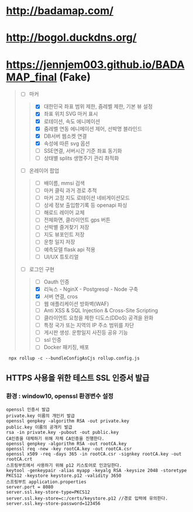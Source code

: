 # http://badamap.com/
# http://bogol.duckdns.org/ 
# https://jennjem003.github.io/BADAMAP_final (Fake)
> - [ ] 마커
>> - [x] 대한민국 좌표 범위 제한, 줌레벨 제한, 기본 뷰 설정
>> - [x] 좌표 위치 SVG 마커 표시
>> - [x] 로테이션, 속도 에니메이션
>> - [x] 줌레벨 연동 에니메이션 제어, 선박명 블라인드
>> - [x] DB서버 웹소켓 연결
>> - [x] 속성에 따른 svg 옵션
>> - [ ] SSE연결, 서버시간 기준 좌표 동기화
>> - [ ] 상태별 splits 생명주기 관리 촤적화
> - [ ] 온레이어 팝업
>> - [ ] 배이름, mmsi 검색
>> - [ ] 마커 클릭 과거 경로 추적
>> - [ ] 마커 고정 지도 로테이션 네비게이션모드
>> - [ ] 상세 정보 출입항기록 등 openapi 파싱
>> - [ ] 해로드 레이어 교체
>> - [ ] 전체화면, 클라이언트 gps 버튼
>> - [ ] 선박별 즐겨찾기 저장
>> - [ ] 지도 뷰포인트 저장
>> - [ ] 운항 일지 저장
>> - [ ] 예측모델 flask api 적용
>> - [ ] UI/UX 튜토리얼
> - [ ] 로그인 구현
>> - [ ] Oauth 인증
>> - [x] 리눅스 - NginX - Postgresql - Node 구축
>> - [x] 서버 연결, cros
>> - [ ] 웹 애플리케이션 방화벽(WAF)
>> - [ ] Anti XSS & SQL Injection & Cross-Site Scripting
>> - [ ] 클라이언트 요청을 제한 디도스(DDoS) 공격을 완화
>> - [ ] 특정 국가 또는 지역의 IP 주소 범위를 차단
>> - [ ] 게시판 생성. 운항일지 사진등 공유 기능
>> - [ ] ssl 인증
>> - [ ] Docker 패키징, 배포

```
 npx rollup -c --bundleConfigAsCjs rollup.config.js
```
## HTTPS 사용을 위한 테스트 SSL 인증서 발급
### 환경 : window10, openssl 환경변수 설정
```
openssl 인증서 발급
private.key 이름의 개인키 발급
openssl genpkey -algorithm RSA -out private.key
public.key 이름의 공개키 발급
rsa -in private.key -pubout -out public.key
CA인증을 대체하기 위해 자체 CA인증을 진행한다.
openssl genpkey -algorithm RSA -out rootCA.key
openssl req -new -key rootCA.key -out rootCA.csr
openssl x509 -req -days 365 -in rootCA.csr -signkey rootCA.key -out rootCA.crt
스프링부트에서 사용하기 위해 p12 키스토어로 인코딩한다.
keytool -genkeypair -alias myapp -keyalg RSA -keysize 2048 -storetype PKCS12 -keystore keystore.p12 -validity 3650
스프링부트 application.properties
server.port = 8080
server.ssl.key-store-type=PKCS12
server.ssl.key-store=c:/certs/keystore.p12 //경로 입력에 유의한다.
server.ssl.key-store-password=123456
```